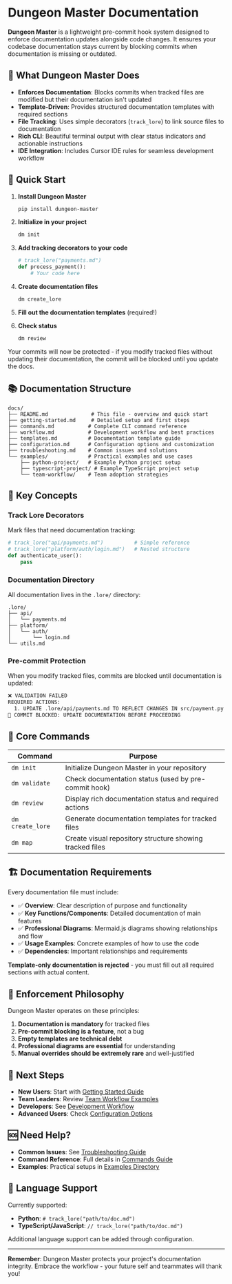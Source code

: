 # Dungeon Master Documentation

**Dungeon Master** is a lightweight pre-commit hook system designed to enforce documentation updates alongside code changes. It ensures your codebase documentation stays current by blocking commits when documentation is missing or outdated.

## 🎯 What Dungeon Master Does

- **Enforces Documentation**: Blocks commits when tracked files are modified but their documentation isn't updated
- **Template-Driven**: Provides structured documentation templates with required sections
- **File Tracking**: Uses simple decorators (`track_lore`) to link source files to documentation
- **Rich CLI**: Beautiful terminal output with clear status indicators and actionable instructions
- **IDE Integration**: Includes Cursor IDE rules for seamless development workflow

## 🚀 Quick Start

1. **Install Dungeon Master**
   ```bash
   pip install dungeon-master
   ```

2. **Initialize in your project**
   ```bash
   dm init
   ```

3. **Add tracking decorators to your code**
   ```python
   # track_lore("payments.md")
   def process_payment():
       # Your code here
   ```

4. **Create documentation files**
   ```bash
   dm create_lore
   ```

5. **Fill out the documentation templates** (required!)

6. **Check status**
   ```bash
   dm review
   ```

Your commits will now be protected - if you modify tracked files without updating their documentation, the commit will be blocked until you update the docs.

## 📚 Documentation Structure

```
docs/
├── README.md              # This file - overview and quick start
├── getting-started.md     # Detailed setup and first steps
├── commands.md           # Complete CLI command reference
├── workflow.md           # Development workflow and best practices
├── templates.md          # Documentation template guide
├── configuration.md      # Configuration options and customization
├── troubleshooting.md    # Common issues and solutions
└── examples/             # Practical examples and use cases
    ├── python-project/   # Example Python project setup
    ├── typescript-project/ # Example TypeScript project setup
    └── team-workflow/    # Team adoption strategies
```

## 🔗 Key Concepts

### Track Lore Decorators
Mark files that need documentation tracking:
```python
# track_lore("api/payments.md")          # Simple reference
# track_lore("platform/auth/login.md")   # Nested structure
def authenticate_user():
    pass
```

### Documentation Directory
All documentation lives in the `.lore/` directory:
```
.lore/
├── api/
│   └── payments.md
├── platform/
│   └── auth/
│       └── login.md
└── utils.md
```

### Pre-commit Protection
When you modify tracked files, commits are blocked until documentation is updated:
```bash
❌ VALIDATION FAILED
REQUIRED ACTIONS:
  1. UPDATE .lore/api/payments.md TO REFLECT CHANGES IN src/payment.py
🛑 COMMIT BLOCKED: UPDATE DOCUMENTATION BEFORE PROCEEDING
```

## 🎯 Core Commands

| Command | Purpose |
|---------|---------|
| `dm init` | Initialize Dungeon Master in your repository |
| `dm validate` | Check documentation status (used by pre-commit hook) |
| `dm review` | Display rich documentation status and required actions |
| `dm create_lore` | Generate documentation templates for tracked files |
| `dm map` | Create visual repository structure showing tracked files |

## 🏗️ Documentation Requirements

Every documentation file must include:

- ✅ **Overview**: Clear description of purpose and functionality
- ✅ **Key Functions/Components**: Detailed documentation of main features
- ✅ **Professional Diagrams**: Mermaid.js diagrams showing relationships and flow
- ✅ **Usage Examples**: Concrete examples of how to use the code
- ✅ **Dependencies**: Important relationships and requirements

**Template-only documentation is rejected** - you must fill out all required sections with actual content.

## 🚨 Enforcement Philosophy

Dungeon Master operates on these principles:

1. **Documentation is mandatory** for tracked files
2. **Pre-commit blocking is a feature**, not a bug
3. **Empty templates are technical debt**
4. **Professional diagrams are essential** for understanding
5. **Manual overrides should be extremely rare** and well-justified

## 📖 Next Steps

- **New Users**: Start with [Getting Started Guide](getting-started.md)
- **Team Leaders**: Review [Team Workflow Examples](examples/team-workflow/)
- **Developers**: See [Development Workflow](workflow.md)
- **Advanced Users**: Check [Configuration Options](configuration.md)

## 🆘 Need Help?

- **Common Issues**: See [Troubleshooting Guide](troubleshooting.md)
- **Command Reference**: Full details in [Commands Guide](commands.md)
- **Examples**: Practical setups in [Examples Directory](examples/)

## 🔧 Language Support

Currently supported:
- **Python**: `# track_lore("path/to/doc.md")`
- **TypeScript/JavaScript**: `// track_lore("path/to/doc.md")`

Additional language support can be added through configuration.

---

**Remember**: Dungeon Master protects your project's documentation integrity. Embrace the workflow - your future self and teammates will thank you!